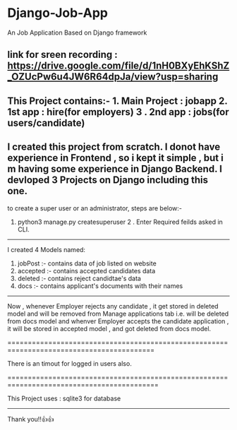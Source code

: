 # Django-Job-App
An Job Application Based on Django framework

link for sreen recording  : https://drive.google.com/file/d/1nH0BXyEhKShZ_OZUcPw6u4JW6R64dpJa/view?usp=sharing
----------------------------------------------
This Project contains:- 
    1. Main Project : jobapp
    2. 1st app : hire(for employers)
    3 . 2nd app : jobs(for users/candidate)
--------------------------------------------------------------------

I created this project from scratch.
I donot have experience in Frontend , so i kept it simple , but i m having some experience in Django Backend.
I devloped 3 Projects on Django including this one.
--------------------------------------------------------------
to create a super user or an administrator, steps are below:-

1.   python3 manage.py createsuperuser
2 .  Enter Required feilds asked in CLI.

--------------------------------------------------------------
I created 4 Models named:
  1. jobPost :- contains data of job listed on website 
  2. accepted :- contains accepted candidates data
  3. deleted :- contains reject candidtae's data
  4. docs :- contains applicant's documents with their names
  
--------------------------------------------------------------

Now , whenever Employer rejects any candidate , it get stored in deleted model and will be removed from Manage applications tab i.e. will be deleted from docs model
and whenver Employer accepts the candidate application , it will be stored in accepted model , and got deleted from docs model.

==========================================================================================

There is an timout for logged in users also.

===========================================================================================

This Project uses : sqlite3 for database 

----------------------------------------------------------------------------------------
Thank you!!👍👍

